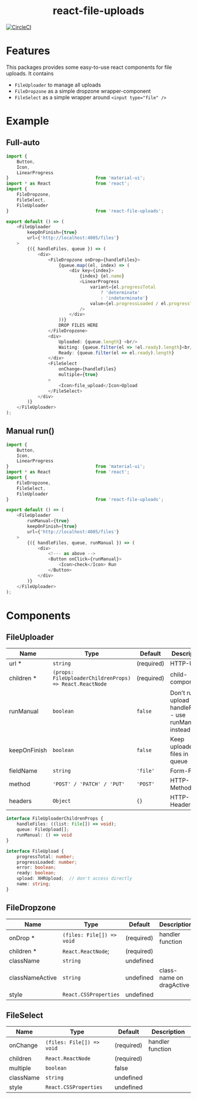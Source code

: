 <h1 align="center">react-file-uploads</h1>

[![CircleCI](https://img.shields.io/circleci/project/github/JohannesLamberts/react-file-uploads/master.svg)](https://circleci.com/gh/JohannesLamberts/react-file-uploads)

# Features
This packages provides some easy-to-use react components for file uploads.
It contains
- `FileUploader` to manage all uploads 
- `FileDropzone` as a simple dropzone wrapper-component
- `FileSelect` as a simple wrapper around `<input type="file" />` 

# Example

## Full-auto
```typescript jsx
import {
    Button,
    Icon,
    LinearProgress
}                                 from 'material-ui';
import * as React                 from 'react';
import {
    FileDropzone,
    FileSelect,
    FileUploader
}                                 from 'react-file-uploads';

export default () => (
    <FileUploader
        keepOnFinish={true}
        url={'http://localhost:4005/files'}
    >
        {({ handleFiles, queue }) => (
            <div>
                <FileDropzone onDrop={handleFiles}>
                    {queue.map((el, index) => (
                        <div key={index}>
                            {index} {el.name}
                            <LinearProgress
                                variant={el.progressTotal
                                    ? 'determinate'
                                    : 'indeterminate'}
                                value={el.progressLoaded / el.progressTotal * 100}
                            />
                        </div>
                    ))}
                    DROP FILES HERE
                </FileDropzone>
                <div>
                    Uploaded: {queue.length} <br/>
                    Waiting: {queue.filter(el => !el.ready).length}<br/>
                    Ready: {queue.filter(el => el.ready).length}
                </div>
                <FileSelect
                    onChange={handleFiles}
                    multiple={true}
                >
                    <Icon>file_upload</Icon>Upload
                </FileSelect>
            </div>
        )}
    </FileUploader>
);
```

## Manual run()

```typescript jsx
import {
    Button,
    Icon,
    LinearProgress
}                                 from 'material-ui';
import * as React                 from 'react';
import {
    FileDropzone,
    FileSelect,
    FileUploader
}                                 from 'react-file-uploads';

export default () => (
    <FileUploader
        runManual={true}
        keepOnFinish={true}
        url={'http://localhost:4005/files'}
    >
        {({ handleFiles, queue, runManual }) => (
            <div>
                <!--- as above -->
                <Button onClick={runManual}>
                    <Icon>check</Icon> Run
                </Button>
            </div>
        )}
    </FileUploader>
);
```

# Components
## FileUploader
|Name|Type|Default|Description|
|---|---|---|---|
| url * | `string` | (required) |  HTTP-URL
| children * | `(props: FileUploaderChildrenProps) => React.ReactNode` | (required) | child-component 
| runManual | `boolean` | `false` | Don't run upload on handleFiles() - use runManual instead
| keepOnFinish | `boolean` | `false` | Keep uploaded files in queue
| fieldName | `string` | `'file'` | Form-Field
| method | `'POST' / 'PATCH' / 'PUT'` | `'POST'`| HTTP-Method
| headers | `Object` | `{}` | HTTP-Headers

```typescript
interface FileUploaderChildrenProps {
    handleFiles: ((list: File[]) => void);
    queue: FileUpload[];
    runManual: () => void
}
```
```typescript
interface FileUpload {
    progressTotal: number;
    progressLoaded: number;
    error: boolean;
    ready: boolean;
    upload: XHRUpload;  // don't access directly
    name: string;
}
```

## FileDropzone
|Name|Type|Default|Description|
|---|---|---|---|
| onDrop * | `(files: File[]) => void` | (required) | handler function
| children * | `React.ReactNode`; | (required)
| className | `string` | undefined | 
| classNameActive | `string` | undefined | class-name on dragActive
| style | `React.CSSProperties` | undefined |

## FileSelect
|Name|Type|Default|Description|
|---|---|---|---|
| onChange | `(files: File[]) => void` | (required) | handler function
| children | `React.ReactNode` | (required)
| multiple | `boolean` | false
| className | `string` | undefined | 
| style | `React.CSSProperties` | undefined |
